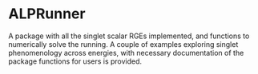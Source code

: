 # ALPRunner

A package with all the singlet scalar RGEs implemented, and functions to numerically solve the running. A couple of examples exploring singlet phenomenology across energies, with necessary documentation of the package functions for users is provided.
